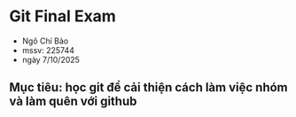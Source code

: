 # Git Final Exam  
- Ngô Chí Bảo
- mssv: 225744
- ngày 7/10/2025
## Mục tiêu: học git để cải thiện cách làm việc nhóm và làm quên với github
